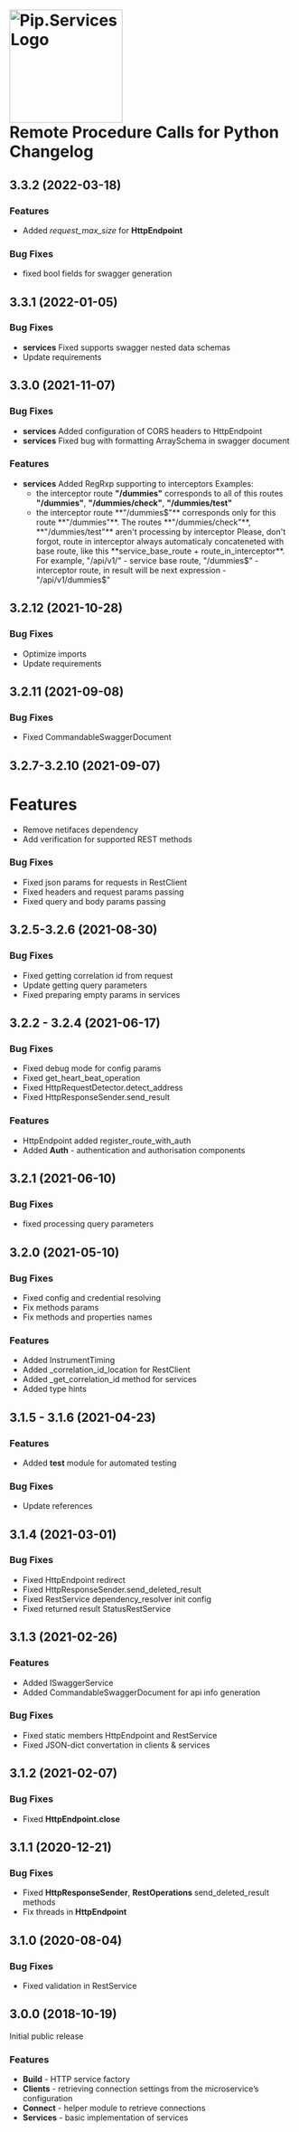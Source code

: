 # <img src="https://uploads-ssl.webflow.com/5ea5d3315186cf5ec60c3ee4/5edf1c94ce4c859f2b188094_logo.svg" alt="Pip.Services Logo" width="200"> <br/> Remote Procedure Calls for Python Changelog

## <a name="3.3.2"></a> 3.3.2 (2022-03-18)

### Features
* Added *request_max_size* for **HttpEndpoint**

### Bug Fixes
* fixed bool fields for swagger generation

## <a name="3.3.1"></a> 3.3.1 (2022-01-05)

### Bug Fixes
* **services** Fixed supports swagger nested data schemas
* Update requirements

## <a name="3.3.0"></a> 3.3.0 (2021-11-07)

### Bug Fixes
* **services** Added configuration of CORS headers to HttpEndpoint
* **services** Fixed bug with formatting ArraySchema in swagger document

### Features
* **services**  Added RegRxp supporting to interceptors
   Examples:
   - the interceptor route **"/dummies"** corresponds to all of this routes **"/dummies"**, **"/dummies/check"**, **"/dummies/test"**
   - the interceptor route **"/dummies$"** corresponds only for this route **"/dummies"**. The routes **"/dummies/check"**, **"/dummies/test"** aren't processing by interceptor
   Please, don't forgot, route in interceptor always automaticaly concateneted with base route, like this **service_base_route + route_in_interceptor**.
   For example, "/api/v1/" - service base route, "/dummies$" - interceptor route, in result will be next expression - "/api/v1/dummies$"

## <a name="3.2.12"></a> 3.2.12 (2021-10-28)

### Bug Fixes
* Optimize imports
* Update requirements

## <a name="3.2.11"></a> 3.2.11 (2021-09-08)

### Bug Fixes
* Fixed CommandableSwaggerDocument

## <a name="3.2.7-3.2.10"></a> 3.2.7-3.2.10 (2021-09-07)

# Features
* Remove netifaces dependency
* Add verification for supported REST methods

### Bug Fixes
* Fixed json params for requests in RestClient
* Fixed headers and request params passing
* Fixed query and body params passing


## <a name="3.2.5-3.2.6"></a> 3.2.5-3.2.6 (2021-08-30)

### Bug Fixes
* Fixed getting correlation id from request
* Update getting query parameters
* Fixed preparing empty params in services

## <a name="3.2.2 - 3.2.4"></a> 3.2.2 - 3.2.4 (2021-06-17)

### Bug Fixes
* Fixed debug mode for config params
* Fixed get_heart_beat_operation
* Fixed HttpRequestDetector.detect_address
* Fixed HttpResponseSender.send_result


### Features
* HttpEndpoint added register_route_with_auth
* Added **Auth** - authentication and authorisation components

## <a name="3.2.1"></a> 3.2.1 (2021-06-10)

### Bug Fixes
* fixed processing query parameters

## <a name="3.2.0"></a> 3.2.0 (2021-05-10)

### Bug Fixes
* Fixed config and credential resolving
* Fix methods params
* Fix methods and properties names


### Features
* Added InstrumentTiming
* Added _correlation_id_location for RestClient
* Added _get_correlation_id method for services
* Added type hints


## <a name="3.1.5 - 3.1.6"></a> 3.1.5 - 3.1.6 (2021-04-23)

### Features
* Added **test** module for automated testing

### Bug Fixes
* Update references

## <a name="3.1.4"></a> 3.1.4 (2021-03-01)

### Bug Fixes
* Fixed HttpEndpoint redirect
* Fixed HttpResponseSender.send_deleted_result
* Fixed RestService dependency_resolver init config
* Fixed returned result StatusRestService

## <a name="3.1.3"></a> 3.1.3 (2021-02-26)

### Features
* Added ISwaggerService
* Added CommandableSwaggerDocument for api info generation

### Bug Fixes 
* Fixed static members HttpEndpoint and RestService
* Fixed JSON-dict convertation in clients & services

## <a name="3.1.2"></a> 3.1.2 (2021-02-07)

### Bug Fixes
* Fixed **HttpEndpoint.close**

## <a name="3.1.1"></a> 3.1.1 (2020-12-21)

### Bug Fixes
* Fixed **HttpResponseSender**, **RestOperations** send_deleted_result methods
* Fix threads in **HttpEndpoint**

## <a name="3.1.0"></a> 3.1.0 (2020-08-04)

### Bug Fixes
* Fixed validation in RestService

## <a name="3.0.0"></a> 3.0.0 (2018-10-19)

Initial public release

### Features
* **Build** - HTTP service factory
* **Clients** - retrieving connection settings from the microservice’s configuration
* **Connect** - helper module to retrieve connections
* **Services** - basic implementation of services

